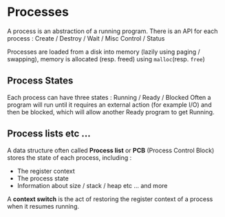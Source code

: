 # Processes

A process is an abstraction of a running program.
There is an API for each process : Create / Destroy / Wait / Misc Control / Status

Processes are loaded from a disk into memory (lazily using paging / swapping), memory is allocated (resp. freed) using `malloc`(resp. `free`)

## Process States

Each process can have three states : Running / Ready / Blocked
Often a program will run until it requires an external action (for example I/O) and then be blocked, which will allow another Ready program to get Running. 

## Process lists etc ...

A data structure often called **Process list** or **PCB** (Process Control Block) stores the state of each process, including :

-   The register context
-   The process state
-   Information about size / stack / heap etc ... and more

A **context switch** is the act of restoring the register context of a process when it resumes running.
